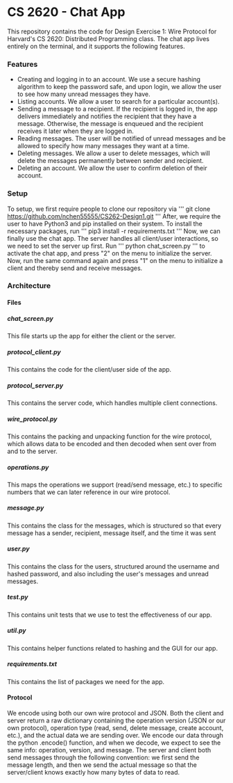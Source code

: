 # CS 2620 - Chat App
This repository contains the code for Design Exercise 1: Wire Protocol for Harvard's CS 2620: Distributed Programming class. The chat app lives entirely on the terminal, and it supports the following features.
### Features
- Creating and logging in to an account. We use a secure hashing algorithm to keep the password safe, and upon login, we allow the user to see how many unread messages they have.
- Listing accounts. We allow a user to search for a particular account(s).
- Sending a message to a recipient. If the recipient is logged in, the app delivers immediately and notifies the recipient that they have a message. Otherwise, the message is enqueued and the recipient receives it later when they are logged in.
- Reading messages. The user will be notified of unread messages and be allowed to specify how many messages they want at a time.
- Deleting messages. We allow a user to delete messages, which will delete the messages permanently between sender and recipient.
- Deleting an account. We allow the user to confirm deletion of their account.
### Setup
To setup, we first require people to clone our repository via
'''
git clone https://github.com/nchen55555/CS262-Design1.git
'''
After, we require the user to have Python3 and pip installed on their system. To install the necessary packages, run
'''
pip3 install -r requirements.txt
'''
Now, we can finally use the chat app. The server handles all client/user interactions, so we need to set the server up first. Run
'''
python chat_screen.py
'''
to activate the chat app, and press "2" on the menu to initialize the server. Now, run the same command again and press "1" on the menu to initialize a client and thereby send and receive messages.
### Architecture
#### Files
##### chat_screen.py
This file starts up the app for either the client or the server.
##### protocol_client.py
This contains the code for the client/user side of the app.
##### protocol_server.py
This contains the server code, which handles multiple client connections.
##### wire_protocol.py
This contains the packing and unpacking function for the wire protocol, which allows data to be encoded and then decoded when sent over from and to the server.
##### operations.py
This maps the operations we support (read/send message, etc.) to specific numbers that we can later reference in our wire protocol.
##### message.py
This contains the class for the messages, which is structured so that every message has a sender, recipient, message itself, and the time it was sent
##### user.py
This contains the class for the users, structured around the username and hashed password, and also including the user's messages and unread messages.
##### test.py
This contains unit tests that we use to test the effectiveness of our app.
##### util.py
This contains helper functions related to hashing and the GUI for our app.
##### requirements.txt
This contains the list of packages we need for the app.
#### Protocol
We encode using both our own wire protocol and JSON. Both the client and server return a raw dictionary containing the operation version (JSON or our own protocol), operation type (read, send, delete message, create account, etc.), and the actual data we are sending over. 
We encode our data through the python .encode() function, and when we decode, we expect to see the same info: operation, version, and message.
The server and client both send messages through the following convention: we first send the message length, and then we send the actual message so that the server/client knows exactly how many bytes of data to read.
